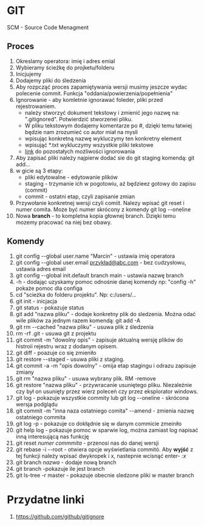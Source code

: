 # GIT
SCM - Source Code Menagment 
## Proces
1. Okreslamy operatora: imię i adres emial
2. Wybieramy ścieżkę do projketu/folderu
3. Inicjujemy
4. Dodajemy pliki do śledzenia
5. Aby rozpcząć proces zapamiętywania wersji musimy jeszcze wydac polecenie commit. Funkcja "oddania/powierzenia/popełnienia"
6. Ignorowanie - aby komletnie ignorawać foleder, pliki przed rejestrowaniem.
    + należy stworzyć dokument tekstowy i zmienić jego nazwę na: ".gitignored". Potwierdzić stworzenei pliku.
    + W pliku tekstowym dodajemy komentarze po #, dzięki temu łatwiej będzie nam zrozumieć co autor miał na mysli
    + wpisując konkretną nazwę wykluczymy ten konkretny element
    + wpisująć *.txt wykluczymy wszystkie pliki tekstowe
    + [link](https://github.com/github/gitignore) do pozostałych możliwości ignorowania
7. Aby zapisać pliki należy najpierw dodać sie do git staging komendą: git add...
8. w gicie są 3 etapy:
    + pliki edytowalne - edytowanie plików
    + staging - trzymanie ich w pogotowiu, aż będzieez gotowy do zapisu (commit)
    + commit - ostatni etap, czyli zapisanie zmian
9. Przywołanie konkretnej wersji czyli comiit. Nalezy wpisać git reset i numer comita. Moze być numer skrócony z komendy git log --oneline
10. Nowa **branch** - to kompletna kopia głownej branch. Dzięki temu mozemy pracować na niej bez obawy. 


## Komendy
1. git config --global user.name "Marcin" - ustawia imię operatora
2. git config --global user.email przykład@abc.com - bez cudzysłowu, ustawia adres email
3. git config --global init.default branch main  - ustawia nazwę branch
4. -h   - dodając uzyskamy pomoc odnośnie danej komendy np: "config -h" pokaże pomoc dla configa 
5. cd "scieżka do folderu projektu". Np: c:/users/...
6. git init - inicjacja
7. git status - pokazuje status 
8. git add "nazwa pliku" - dodaje konkretny plik do sledzenia. Można odać wile plików za jednym razem komendą: git add -A
9. git rm --cached "nazwa pliku" - usuwa plik z śledzenia
10. rm -rf .git  - usuwa git z projektu
11. git commit -m "dowolny opis" - zapisuje aktualną wersję plików do histroii rejestru wraz z dodanym opisem. 
12. git diff - poazuje co się zmieniło
13. git restore --staged - usuwa pliki z staging. 
14. git commit -a -m "opis dowolny" - omija etap stagingu i odrazu zapisuje zmiany
15. git rm "nazwa pliku" - usuwa wybrany plik. RM -remove
16. git restore "nazwa pliku" - przywracanie usuniętego pliku. Niezależnie czy był on usunięty przez wierz poleceń czy przez eksplorator windows. 
17. git log - pokazuje wszystkie commity lub git log --oneline - skrócona wersja podglądu
18. git commit -m "inna naza ostatniego comita" --amend  - zmienia nazwę ostatniego commita
19. git log -p - pokazuje co dokłądnie się w danym commicie zmeiniło
20. git help log - pokazuje pomoc w sparwie log, można zamiast log napisać inną interesującą nas funkcję
21. git reset *numer commmita* - przenosi nas do danej wersji
22. git rebase -i --root - otwiera opcje wyświetlania commitó. Aby **wyjść** z tej funkcji należy wpisać dwykropek i x, nastepnie wcisnąć enter- *:x*
23. git branch *nazwa* - dodaje nową branch
24. git branch -pokazuje ile jest branch
25. git ls-tree -r master - pokazuje obecnie sledzone pliki w master branch




# Przydatne linki
1. https://github.com/github/gitignore

